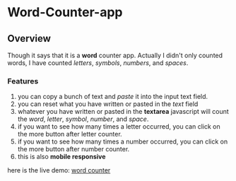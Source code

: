 # Word-Counter-app
## Overview
Though it says that it is a **word** counter app. Actually I didn't only counted words, I have counted *letters*, *symbols*, *numbers*, and *spaces*.
### Features
1. you can copy a bunch of text and *paste* it into the input text field.
2. you can reset what you have written or pasted in the *text* field
3. whatever you have written or pasted in the **textarea** javascript will count the *word*, *letter*, *symbol*, *number*, and *space*.
4. if you want to see how many times a letter occurred, you can click on the more button after letter counter.
5. if you want to see how many times a number occurred, you can click on the more button after number counter.
6. this is also **mobile responsive**

here is the live demo: [word counter]( https://aquamarine-crostata-188de1.netlify.app/)
